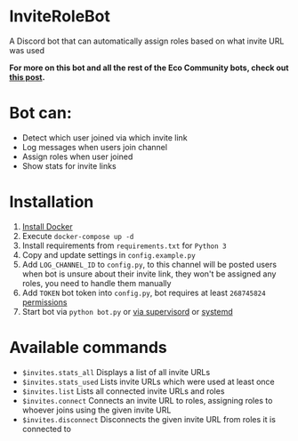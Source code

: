 # InviteRoleBot

A Discord bot that can automatically assign roles based on what invite URL was used

**For more on this bot and all the rest of the Eco Community bots, check out [this post](https://echo.mirror.xyz/GlFuqSbTZOLDl0LA7eDa0Yibhqq6IHNUC48nd3WJZQw).**

# Bot can:
* Detect which user joined via which invite link
* Log messages when users join channel
* Assign roles when user joined
* Show stats for invite links

# Installation
1. [Install Docker](https://docs.docker.com/engine/install/ubuntu/)
2. Execute `docker-compose up -d`
2. Install requirements from `requirements.txt` for `Python 3`
3. Copy and update settings in `config.example.py`
4. Add `LOG_CHANNEL_ID` to `config.py`, to this channel will be posted users when bot is unsure about their invite link, they won't be assigned any roles, you need to handle them manually
5. Add `TOKEN` bot token into `config.py`, bot requires at least `268745824` [permissions](https://discord.com/developers/docs/topics/permissions)
4. Start bot via `python bot.py` or [via supervisord](http://supervisord.org/) or [systemd](https://es.wikipedia.org/wiki/Systemd)

# Available commands
* `$invites.stats_all` Displays a list of all invite URLs
* `$invites.stats_used` Lists invite URLs which were used at least once
* `$invites.list` Lists all connected invite URLs and roles
* `$invites.connect` Connects an invite URL to roles, assigning roles to whoever joins using the given invite URL
* `$invites.disconnect` Disconnects the given invite URL from roles it is connected to
